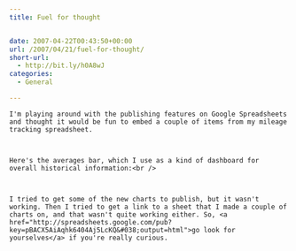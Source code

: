 ```yaml
---
title: Fuel for thought


date: 2007-04-22T00:43:50+00:00
url: /2007/04/21/fuel-for-thought/
short-url:
  - http://bit.ly/h0A8wJ
categories:
  - General

---
```

<div class='microid-mailto+http:sha1:d9f645da66918202e92748e47579b0e262d5a5d9'>
  
    I'm playing around with the publishing features on Google Spreadsheets and thought it would be fun to embed a couple of items from my mileage tracking spreadsheet.
  
  
  
    Here's the averages bar, which I use as a kind of dashboard for overall historical information:<br />
  
  
  
    I tried to get some of the new charts to publish, but it wasn't working. Then I tried to get a link to a sheet that I made a couple of charts on, and that wasn't quite working either. So, <a href="http://spreadsheets.google.com/pub?key=pBACX5AiAqhk6404Aj5LcKQ&#038;output=html">go look for yourselves</a> if you're really curious.
  
